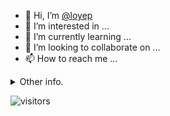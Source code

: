 - 👋 Hi, I’m [@loyep](https://github.com/loyep)
- 👀 I’m interested in ...
- 🌱 I’m currently learning ...
- 💞️ I’m looking to collaborate on ...
- 📫 How to reach me ...

<details>
  <summary>Other info.</summary>
  <br>

<!--START_SECTION:waka-->

```txt
TypeScript       4 hrs 46 mins   ████████████████████░░░░░   80.43 %
Vue.js           28 mins         ██░░░░░░░░░░░░░░░░░░░░░░░   08.00 %
YAML             20 mins         █▒░░░░░░░░░░░░░░░░░░░░░░░   05.72 %
JavaScript       11 mins         ▓░░░░░░░░░░░░░░░░░░░░░░░░   03.11 %
Bash             5 mins          ▒░░░░░░░░░░░░░░░░░░░░░░░░   01.52 %
```

<!--END_SECTION:waka-->

</details>

![visitors](https://visitor-badge.glitch.me/badge?page_id=loyep.loyep)
